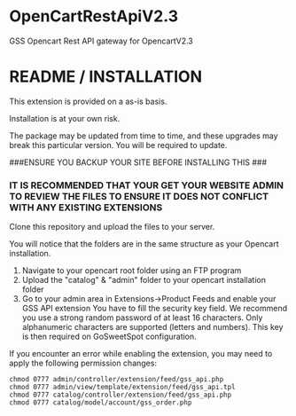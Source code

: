 # OpenCartRestApiV2.3
GSS Opencart Rest API gateway for OpencartV2.3

# README / INSTALLATION  #

This extension is provided on a as-is basis.

Installation is at your own risk.

The package may be updated from time to time, and these upgrades may break this particular version. You will be required to update.

###ENSURE YOU BACKUP YOUR SITE BEFORE INSTALLING THIS ###

### IT IS RECOMMENDED THAT YOUR GET YOUR WEBSITE ADMIN TO REVIEW THE FILES TO ENSURE IT DOES NOT CONFLICT WITH ANY EXISTING EXTENSIONS ###

Clone this repository and upload the files to your server.

You will notice that the folders are in the same structure as your Opencart installation.

1. Navigate to your opencart root folder using an FTP program
2. Upload the "catalog" & "admin" folder to your opencart installation folder
3. Go to your admin area in Extensions->Product Feeds and enable your GSS API extension
   You have to fill the security key field. We recommend you use a strong random password of at least 16 characters. Only alphanumeric characters are supported (letters and numbers).
   This key is then required on GoSweetSpot configuration.

If you encounter an error while enabling the extension, you may need to apply the following permission changes:
```
chmod 0777 admin/controller/extension/feed/gss_api.php
chmod 0777 admin/view/template/extension/feed/gss_api.tpl
chmod 0777 catalog/controller/extension/feed/gss_api.php
chmod 0777 catalog/model/account/gss_order.php

```
